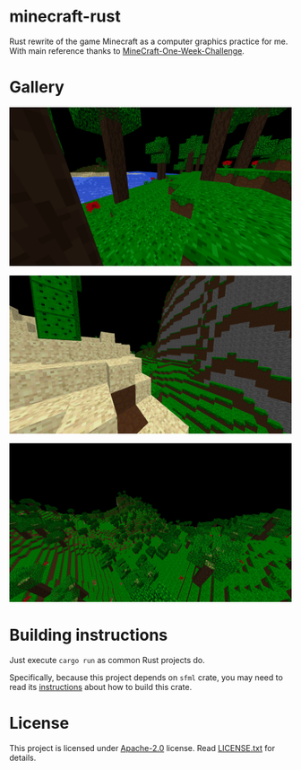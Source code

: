 # minecraft-rust

Rust rewrite of the game Minecraft as a computer graphics practice for me.
With main reference thanks to [MineCraft-One-Week-Challenge](https://github.com/Hopson97/MineCraft-One-Week-Challenge).

# Gallery

![Screenshot0](README/Screenshot0.png)

![Screenshot1](README/Screenshot1.png)

![Screenshot2](README/Screenshot2.png)

# Building instructions

Just execute `cargo run` as common Rust projects do.

Specifically, because this project depends on `sfml` crate, you may need to read its
[instructions](https://crates.io/crates/sfml) about how to build this crate.

# License

This project is licensed under [Apache-2.0](https://spdx.org/licenses/Apache-2.0.html) license.
Read [LICENSE.txt](LICENSE.txt) for details.
